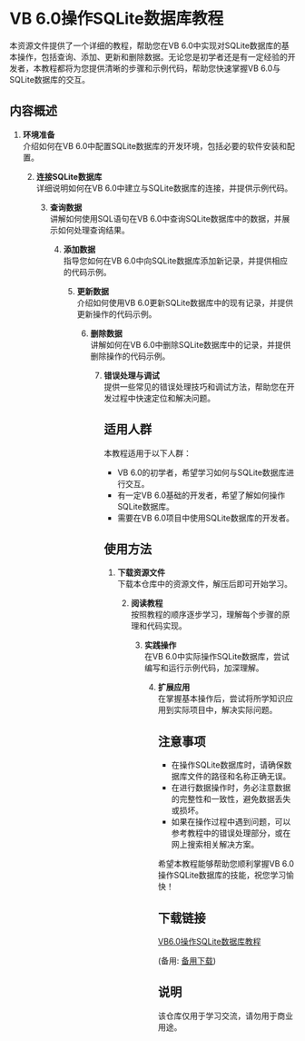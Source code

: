 # VB 6.0操作SQLite数据库教程

本资源文件提供了一个详细的教程，帮助您在VB 6.0中实现对SQLite数据库的基本操作，包括查询、添加、更新和删除数据。无论您是初学者还是有一定经验的开发者，本教程都将为您提供清晰的步骤和示例代码，帮助您快速掌握VB 6.0与SQLite数据库的交互。

## 内容概述

1. **环境准备**  
   介绍如何在VB 6.0中配置SQLite数据库的开发环境，包括必要的软件安装和配置。

   2. **连接SQLite数据库**  
      详细说明如何在VB 6.0中建立与SQLite数据库的连接，并提供示例代码。

      3. **查询数据**  
         讲解如何使用SQL语句在VB 6.0中查询SQLite数据库中的数据，并展示如何处理查询结果。

         4. **添加数据**  
            指导您如何在VB 6.0中向SQLite数据库添加新记录，并提供相应的代码示例。

            5. **更新数据**  
               介绍如何使用VB 6.0更新SQLite数据库中的现有记录，并提供更新操作的代码示例。

               6. **删除数据**  
                  讲解如何在VB 6.0中删除SQLite数据库中的记录，并提供删除操作的代码示例。

                  7. **错误处理与调试**  
                     提供一些常见的错误处理技巧和调试方法，帮助您在开发过程中快速定位和解决问题。

                     ## 适用人群

                     本教程适用于以下人群：

                     - VB 6.0的初学者，希望学习如何与SQLite数据库进行交互。
                     - 有一定VB 6.0基础的开发者，希望了解如何操作SQLite数据库。
                     - 需要在VB 6.0项目中使用SQLite数据库的开发者。

                     ## 使用方法

                     1. **下载资源文件**  
                        下载本仓库中的资源文件，解压后即可开始学习。

                        2. **阅读教程**  
                           按照教程的顺序逐步学习，理解每个步骤的原理和代码实现。

                           3. **实践操作**  
                              在VB 6.0中实际操作SQLite数据库，尝试编写和运行示例代码，加深理解。

                              4. **扩展应用**  
                                 在掌握基本操作后，尝试将所学知识应用到实际项目中，解决实际问题。

                                 ## 注意事项

                                 - 在操作SQLite数据库时，请确保数据库文件的路径和名称正确无误。
                                 - 在进行数据操作时，务必注意数据的完整性和一致性，避免数据丢失或损坏。
                                 - 如果在操作过程中遇到问题，可以参考教程中的错误处理部分，或在网上搜索相关解决方案。

                                 希望本教程能够帮助您顺利掌握VB 6.0操作SQLite数据库的技能，祝您学习愉快！

                                 ## 下载链接
                                 [VB6.0操作SQLite数据库教程](https://pan.quark.cn/s/2e9dba13da17) 

                                 (备用: [备用下载](https://pan.baidu.com/s/1zc5C4FpvG-YOpvzNwebPuA?pwd=1234))

                                 ## 说明

                                 该仓库仅用于学习交流，请勿用于商业用途。
